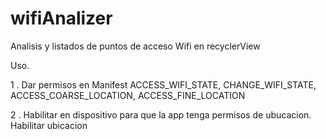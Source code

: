 # wifiAnalizer
Analisis y listados de puntos de acceso Wifi en recyclerView


Uso.

1 . Dar permisos en Manifest ACCESS_WIFI_STATE, CHANGE_WIFI_STATE, ACCESS_COARSE_LOCATION, ACCESS_FINE_LOCATION

2 . Habilitar en dispositivo para que la app tenga permisos de ubucacion. Habilitar ubicacion


